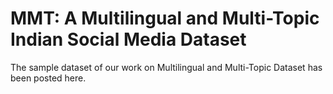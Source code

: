 # MMT: A Multilingual and Multi-Topic Indian Social Media Dataset
The sample dataset of our work on Multilingual and Multi-Topic Dataset has been posted here.
